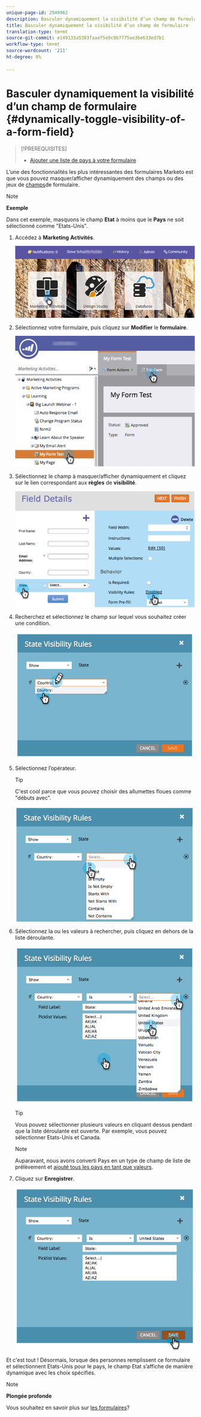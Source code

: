 ```yaml
---
unique-page-id: 2949962
description: Basculer dynamiquement la visibilité d’un champ de formulaire - Documents marketing - Documentation du produit
title: Basculer dynamiquement la visibilité d’un champ de formulaire
translation-type: tm+mt
source-git-commit: e149133a5383faaef5e9c9b7775ae36e633ed7b1
workflow-type: tm+mt
source-wordcount: '211'
ht-degree: 0%

---
```



# Basculer dynamiquement la visibilité d’un champ de formulaire {#dynamically-toggle-visibility-of-a-form-field}

>[!PREREQUISITES]
>
>* [Ajouter une liste de pays à votre formulaire](../../../../product-docs/demand-generation/forms/form-actions/add-a-country-picklist-to-your-form.md)

>



L’une des fonctionnalités les plus intéressantes des formulaires Marketo est que vous pouvez masquer/afficher dynamiquement des champs ou des jeux de [champs](add-a-fieldset-to-a-form.md)de formulaire.

>[!NOTE]
>
>**Exemple**
>
>Dans cet exemple, masquons le champ **Etat** à moins que le **Pays** ne soit sélectionné comme &quot;Etats-Unis&quot;.

1. Accédez à **Marketing** **Activités**.

   ![](assets/login-marketing-activities-8.png)

1. Sélectionnez votre formulaire, puis cliquez sur **Modifier** le **formulaire**.

   ![](assets/editform-1.png)

1. Sélectionnez le champ à masquer/afficher dynamiquement et cliquez sur le lien correspondant aux **règles** de **visibilité**.

   ![](assets/image2014-9-15-15-3a16-3a0.png)

1. Recherchez et sélectionnez le champ sur lequel vous souhaitez créer une condition.

   ![](assets/image2014-9-15-15-3a16-3a12.png)

1. Sélectionnez l’opérateur.

   >[!TIP]
   >
   >C&#39;est cool parce que vous pouvez choisir des allumettes floues comme &quot;débuts avec&quot;.

   ![](assets/image2014-9-15-15-3a16-3a50.png)

1. Sélectionnez la ou les valeurs à rechercher, puis cliquez en dehors de la liste déroulante.

   ![](assets/image2014-9-15-15-3a17-3a4.png)

   >[!TIP]
   >
   >Vous pouvez sélectionner plusieurs valeurs en cliquant dessus pendant que la liste déroulante est ouverte. Par exemple, vous pouvez sélectionner Etats-Unis et Canada.

   >[!NOTE]
   >
   >Auparavant, nous avons converti Pays en un type de champ de liste de prélèvement et [ajouté tous les pays en tant que valeurs](../../../../product-docs/demand-generation/forms/form-actions/add-a-country-picklist-to-your-form.md).

1. Cliquez sur **Enregistrer**.

   ![](assets/image2014-9-15-15-3a18-3a15.png)

Et c&#39;est tout ! Désormais, lorsque des personnes remplissent ce formulaire et sélectionnent Etats-Unis pour le pays, le champ Etat s’affiche de manière dynamique avec les choix spécifiés.

>[!NOTE]
>
>**Plongée profonde**
>
>Vous souhaitez en savoir plus sur [les formulaires](http://docs.marketo.com/display/docs/forms)?

